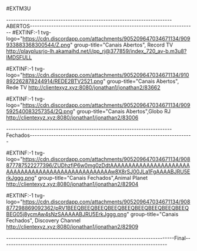 #EXTM3U

----------------------------------------------------------------------ABERTOS----------------------------------------------------------------------
#EXTINF:-1 tvg-logo="https://cdn.discordapp.com/attachments/905209647034671134/909933883368300544/Z.png" group-title="Canais Abertos", Record TV
http://playplusrjo-lh.akamaihd.net/i/pp_rj@377859/index_720_av-b.m3u8?IMDSFULL



#EXTINF:-1 tvg-logo="https://cdn.discordapp.com/attachments/905209647034671134/910892262878244914/REDE2BTV2521.png" group-title="Canais Abertos", Rede TV
http://clientexyz.xyz:8080/jonathan1/jonathan2/83662


#EXTINF:-1 tvg-logo="https://cdn.discordapp.com/attachments/905209647034671134/909592540083257354/2Q.png" group-title="Canais Abertos",Globo RJ
http://clientexyz.xyz:8080/jonathan1/jonathan2/83006

----------------------------------------------------------------------Fechados---------------------------------------------------------------------

#EXTINF:-1 tvg-logo="https://cdn.discordapp.com/attachments/905209647034671134/908877787522277396/ZUDhzfjP6w0mg0zDdtAAAAAAAAAAAAAAAAAAAAAAAAAAAAAAAAAAAAAAAAAAAAAAAAAAAw8X8rSJ00JLa1FgAAAABJRU5ErkJggg.png" group-title="Canais Fechados",Animal Planet
http://clientexyz.xyz:8080/jonathan1/jonathan2/82904


#EXTINF:-1 tvg-logo="https://cdn.discordapp.com/attachments/905209647034671134/908877298869092362/pRV1BEEQBEEQBEEQBEEQBEEQBEEQBEEQBEEQBEEQBEG05j8ycmAw4sNzSAAAAABJRU5ErkJggg.png" group-title="Canais Fechados", Discovery Channel
http://clientexyz.xyz:8080/jonathan1/jonathan2/82909


-----------------------------------------------------------------------Final----------------------------------------------------------------------
